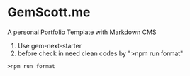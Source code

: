 # GemScott.me

A personal Portfolio Template with Markdown CMS

1. Use gem-next-starter
2. before check in need clean codes by ">npm run format"

```
>npm run format
```
